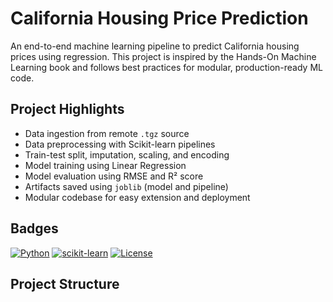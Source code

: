# California Housing Price Prediction

An end-to-end machine learning pipeline to predict California housing prices using regression. This project is inspired by the Hands-On Machine Learning book and follows best practices for modular, production-ready ML code.

## Project Highlights

- Data ingestion from remote `.tgz` source
- Data preprocessing with Scikit-learn pipelines
- Train-test split, imputation, scaling, and encoding
- Model training using Linear Regression
- Model evaluation using RMSE and R² score
- Artifacts saved using `joblib` (model and pipeline)
- Modular codebase for easy extension and deployment

## Badges

[![Python](https://img.shields.io/badge/python-3.8%2B-blue)](https://www.python.org/downloads/)
[![scikit-learn](https://img.shields.io/badge/scikit--learn-1.2%2B-orange)](https://scikit-learn.org/)
[![License](https://img.shields.io/github/license/VishalSagar0206/california_housing_price_prediiction_using_Regression)](./LICENSE)

## Project Structure

